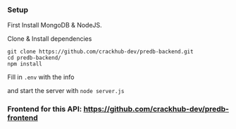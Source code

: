 ### Setup
First Install MongoDB & NodeJS.

Clone & Install dependencies
```
git clone https://github.com/crackhub-dev/predb-backend.git
cd predb-backend/
npm install
```
Fill in `.env` with the info

and start the server with `node server.js`

### Frontend for this API: https://github.com/crackhub-dev/predb-frontend
